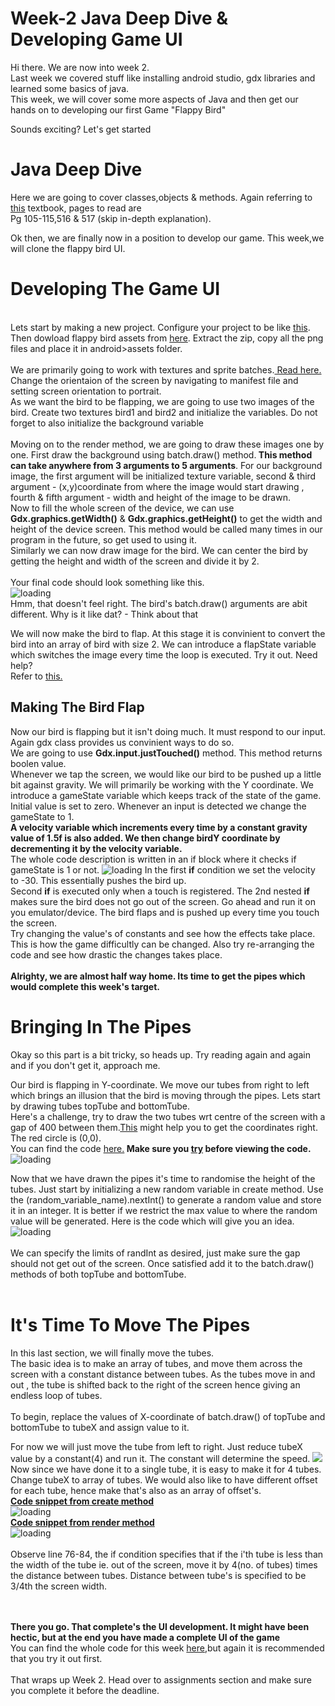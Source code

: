 <h1>Week-2 Java Deep Dive & Developing Game UI </h1>

Hi there. We are now into week 2.<br>
Last week we covered stuff like installing android studio, gdx libraries and learned some basics of java.<br>
This week, we will cover some more aspects of Java and then get our hands on to developing our first Game "Flappy Bird"<br>

Sounds exciting? Let's get started

<h1> Java Deep Dive</h1>
Here we are going to cover classes,objects & methods.
Again referring to <a href="http://iiti.ac.in/people/~tanimad/JavaTheCompleteReference.pdf">this</a> textbook, pages to read are<br>
Pg 105-115,516 & 517 (skip in-depth explanation).<br>
  
Ok then, we are finally now in a position to develop our game. This week,we will clone the flappy bird UI.<br>

<h1> Developing The Game UI</h1>
<br>
Lets start by making a new project. Configure your project to be like <a href="https://raw.githubusercontent.com/thecoderpb/Android-Game-Development-With-LibGDX/master/blobs/libgdx.png">this</a>.<br>
Then dowload flappy bird assets from <a href="">here</a>. Extract the zip, copy all the png files and place it in android>assets folder.<br><br>
We are primarily going to work with textures and sprite batches.<a href="https://github.com/libgdx/libgdx/wiki/Textures,-textureregion-and-spritebatch"> Read here.</a><br>
Change the orientaion of the screen by navigating to manifest file and setting screen orientation to portrait.<br>
As we want the bird to be flapping, we are going to use two images of the bird. Create two textures bird1 and bird2 and initialize the variables. Do not forget to also initialize the background variable<br><br>
Moving on to the render method, we are going to draw these images one by one. First draw the background using batch.draw() method.<strong> This method can take anywhere from 3 arguments to 5 arguments</strong>. For our background image, the first argument will be initialized texture variable, second & third argument - (x,y)coordinate from where the image would start drawing , fourth & fifth argument - width and height of the image to be drawn.<br>
Now to fill the whole screen of the device, we can use <b>Gdx.graphics.getWidth()</b> & <b>Gdx.graphics.getHeight()</b> to get the width and height of the device screen. This method would be called many times in our program in the future, so get used to using it.<br>
Similarly we can now draw image for the bird. We can center the bird by getting the height and width of the screen and divide it by 2.<br>
<br>Your final code should look something like this.<br>
<img src="https://raw.githubusercontent.com/thecoderpb/Android-Game-Development-With-LibGDX/master/blobs/code-pt1.png" alt="loading"><br>
Hmm, that doesn't feel right. The bird's batch.draw() arguments are abit different. Why is it like dat? - Think about that
 
 We will now make the bird to flap. At this stage it is convinient to convert the bird into an array of bird with size 2. We can introduce a flapState variable which switches the image every time the loop is executed. Try it out. Need help?<br> Refer to <a href="https://raw.githubusercontent.com/thecoderpb/Android-Game-Development-With-LibGDX/master/blobs/code-pt2.png">this.</a>
 
 <h2> Making The Bird Flap </h2>
 Now our bird is flapping but it isn't doing much. It must respond to our input. Again gdx class provides us convinient ways to do so.<br> We are going to use <b>Gdx.input.justTouched()</b> method. This method returns boolen value.<br>
 Whenever we tap the screen, we would like our bird to be pushed up a little bit against gravity. We will primarily be working with the Y coordinate. We introduce a gameState variable which keeps track of the state of the game. Initial value is set to zero. Whenever an input is detected we change the gameState to 1.<br><strong> A velocity variable which increments every time by a constant gravity value of 1.5f is also added. We then change birdY coordinate by decrementing it by the velocity variable.<br></strong>
 The whole code description is written in an if block where it checks if gameState is 1 or not.
  <img src="https://raw.githubusercontent.com/thecoderpb/Android-Game-Development-With-LibGDX/master/blobs/birdFlap.png" alt="loading">
  In the first <b>if</b> condition we set the velocity to -30. This essentially pushes the bird up.<br>
  Second <b>if</b> is executed only when a touch is registered. The 2nd nested <b>if</b> makes sure the bird does not go out of the screen.
  Go ahead and run it on you emulator/device. The bird flaps and is pushed up every time you touch the screen.<br>
  Try changing the value's of constants and see how the effects take place. This is how the game difficultly can be changed.
  Also try re-arranging the code and see how drastic the changes takes place.
  <br><br>
  <strong> Alrighty, we are almost half way home. Its time to get the pipes which would complete this week's target.</strong>
  
  <h1> Bringing In The Pipes </h1>
  
 Okay so this part is a bit tricky, so heads up. Try reading again and again and if you don't get it, approach me.<br>

Our bird is flapping in Y-coordinate. We move our tubes from right to left which brings an illusion that the  bird is moving through the
pipes. Lets start by drawing tubes topTube and bottomTube.<br>
Here's a challenge, try to draw the two tubes wrt centre of the screen with a gap of 400 between them.<a href="https://drive.google.com/open?id=18bKTlIrWRBb2I2hy-OXR1kfM5rfJWaji">This</a> might help you
to get the coordinates right. The red circle is (0,0). <br>You can find the code <a href="https://drive.google.com/open?id=1-W0xH_ss8CsWav60dcJ2-FBg9xH7_6N6">here.</a><b> Make sure you <u>try</u> before viewing the code.</b><br>
<img src="https://raw.githubusercontent.com/thecoderpb/Android-Game-Development-With-LibGDX/master/blobs/tubes.png" alt="loading" align = "center"><br>

Now that we have drawn the pipes it's time to randomise the height of the tubes.
Just start by initializing a new random variable in create method. Use the (random_variable_name).nextInt() to generate a random value and store it in an integer. It is better if we restrict the max value to where the random value will be generated. Here is the code which will give you an idea.<br>
<img src="https://raw.githubusercontent.com/thecoderpb/Android-Game-Development-With-LibGDX/master/blobs/randomValGenerator.png" alt="loading"> <br><br>
We can specify the limits of randInt as desired, just make sure the gap should not get out of the screen. Once satisfied add it to the batch.draw() methods of both topTube and bottomTube. 
<br><br>

<h1> It's Time To Move The Pipes </h1>

In this last section, we will finally move the tubes.<br>
The basic idea is to make an array of tubes, and move them across the screen with a constant distance between tubes. As the tubes move
in and out , the tube is shifted back to the right of the screen hence giving an endless loop of tubes.
<br><br>
To begin, replace the values of X-coordinate of batch.draw() of topTube and bottomTube to tubeX and assign value to it.<br>

For now we will just move the tube from left to right. Just reduce tubeX value by a constant(4) and run it. The constant will determine the speed.
![](https://raw.githubusercontent.com/thecoderpb/Android-Game-Development-With-LibGDX/master/blobs/flappybird.gif)
Now since we have done it to a single tube, it is easy to make it for 4 tubes. Change tubeX to array of tubes. We would also like to have
different offset for each tube, hence make that's also as an array of offset's.<br>
<u><b>Code snippet from create method</b></u><br>
<img src="https://raw.githubusercontent.com/thecoderpb/Android-Game-Development-With-LibGDX/master/blobs/tubeMotion.png" alt="loading">
<br><u><b> Code snippet from render method</b></u><br>
<img src="https://raw.githubusercontent.com/thecoderpb/Android-Game-Development-With-LibGDX/master/blobs/tubeMotions.png" alt="loading">
<br><br>
Observe line 76-84, the if condition specifies that if the i'th tube is less than the width of the tube ie. out of the screen, move it by 
4(no. of tubes) times the distance between tubes. Distance between tube's is specified to be 3/4th the screen width.

<br><br>
<strong> There you go. That complete's the UI development. It might have been hectic, but at the end you have made a complete UI of the game</strong><br>
You can find the whole code for this week <a href="">here</a>,but again it is recommended that you try it out first.<br><br>
That wraps up Week 2.
Head over to assignments section and make sure you complete it before the deadline.


  
  
  
